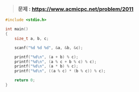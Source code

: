 >### 문제 : https://www.acmicpc.net/problem/2011
````c
#include <stdio.h>

int main()
{
    size_t a, b, c;

    scanf("%d %d %d", &a, &b, &c);

    printf("%d\n", (a + b) % c);
    printf("%d\n", (a % c + b % c) % c);
    printf("%d\n", (a * b) % c);
    printf("%d\n", ((a % c) * (b % c)) % c);

	return 0;
}

````
> 